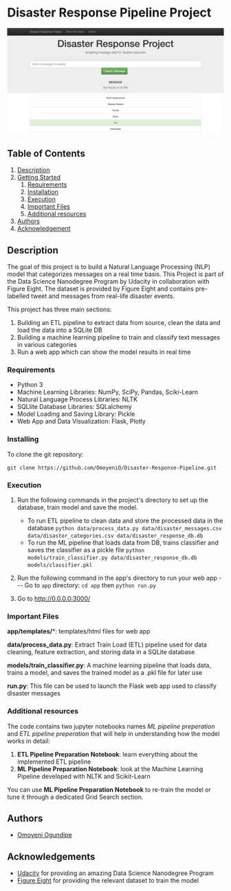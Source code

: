 # Disaster Response Pipeline Project

![Intro Pic](Screenshot.png)
![Intro Pic2](Screenshot2.png)


## Table of Contents
1. [Description](#description)
2. [Getting Started](#getting_started)
	1. [Requirements](#requirements)
	2. [Installation](#installation)
	3. [Execution](#execution)
    4. [Important Files](#importantfiles)
	5. [Additional resources](#resources)
3. [Authors](#authors)
4. [Acknowledgement](#acknowledgement)

<a name="descripton"></a>
## Description

The goal of this project is to build a Natural Language Processing (NLP) model that categorizes messages on a real time basis. This Project is part of the Data Science Nanodegree Program by Udacity in collaboration with Figure Eight. The dataset is provided by Figure Eight and contains pre-labelled tweet and messages from real-life disaster events. 

This project has three main sections:

1. Building an ETL pipeline to extract data from source, clean the data and load the data into a SQLite DB
2. Building a machine learning pipeline to train and classify text messages in various categories
3. Run a web app which can show the model results in real time

<a name="requirements"></a>
### Requirements
* Python 3
* Machine Learning Libraries: NumPy, SciPy, Pandas, Sciki-Learn
* Natural Language Process Libraries: NLTK
* SQLlite Database Libraries: SQLalchemy
* Model Loading and Saving Library: Pickle
* Web App and Data Visualization: Flask, Plotly

<a name="installation"></a>
### Installing
To clone the git repository:
```
git clone https://github.com/OmoyeniO/Disaster-Response-Pipeline.git
```
<a name="execution"></a>
### Execution
1. Run the following commands in the project's directory to set up the database, train model and save the model.

    - To run ETL pipeline to clean data and store the processed data in the database
        `python data/process_data.py data/disaster_messages.csv data/disaster_categories.csv data/disaster_response_db.db`
    - To run the ML pipeline that loads data from DB, trains classifier and saves the classifier as a pickle file
        `python models/train_classifier.py data/disaster_response_db.db models/classifier.pkl`

2. Run the following command in the app's directory to run your web app --- Go to `app` directory: `cd app` then
    `python run.py`

3. Go to http://0.0.0.0:3000/

<a name="importantfiles"></a>
### Important Files
**app/templates/***: templates/html files for web app

**data/process_data.py**: Extract Train Load (ETL) pipeline used for data cleaning, feature extraction, and storing data in a SQLite database

**models/train_classifier.py**: A machine learning pipeline that loads data, trains a model, and saves the trained model as a .pkl file for later use

**run.py**: This file can be used to launch the Flask web app used to classify disaster messages


<a name="resources"></a>
### Additional resources

The code contains two jupyter notebooks names *ML pipeline preperation* and *ETL pipeline preperation* that will help in understanding how the model works in detail:

1. **ETL Pipeline Preparation Notebook**: learn everything about the implemented ETL pipeline
2. **ML Pipeline Preparation Notebook**: look at the Machine Learning Pipeline developed with NLTK and Scikit-Learn

You can use **ML Pipeline Preparation Notebook** to re-train the model or tune it through a dedicated Grid Search section.



<a name="authors"></a>
## Authors

* [Omoyeni Ogundipe](https://github.com/OmoyeniO)

<a name="acknowledgement"></a>
## Acknowledgements

* [Udacity](https://www.udacity.com/) for providing an amazing Data Science Nanodegree Program
* [Figure Eight](https://www.figure-eight.com/) for providing the relevant dataset to train the model

